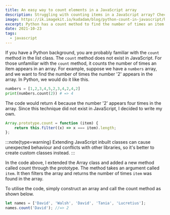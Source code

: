 ```yaml
---
title: An easy way to count elements in a JavaScript array
description: Struggling with counting items in a JavaScript array? Check out my latest blog post for an easy-to-use solution and let me know if it helps!
image: https://ik.imagekit.io/kudadam/blog/python-count-in-javascript/hero
excerpt: Python has a count method to find the number of times an item appears in an array. Learn how to accomplish this in JavaScript, as it does not have that method.
date: 2021-10-23
tags:
  - javascript
---
```


If you have a Python background, you are probably familiar with the `count` method in the list class.
The `count` method does not exist in JavaScript. For those unfamiliar with the `count` method, it counts the number of times an item appears in an array. For example, suppose we have a `numbers` array, and we want to find the number of times the number '2' appears in the array. In Python, we would do it like this.

```python
numbers = [1,2,3,4,5,2,3,4,2,4,2]
print(numbers.count(2)) # => 4
```

The code would return 4 because the number '2' appears four times in the array.
Since this technique did not exist in JavaScript, I decided to write my own.

```javascript
Array.prototype.count = function (item) {
	return this.filter((x) => x === item).length;
};
```

:::note{type=warning}
Extending JavaScript inbuilt classes can cause unexpected behaviour and conflicts with other libraries, so it's better to create custom classes instead.
:::

In the code above, I extended the Array class and added a new method called count through the prototype. The method takes an argument called `item`. It then filters the array and returns the number of times `item` was found in the array.

To utilise the code, simply construct an array and call the count method as shown below.

```javascript
let names = ['David', 'Walsh', 'David', 'Tania', 'Lucretius'];
names.count('David'); //=> 2
```
